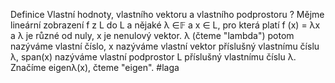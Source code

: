 Definice Vlastní hodnoty, vlastního vektoru a vlastního podprostoru
?
Mějme lineární zobrazení f z L do L a nějaké λ ∈𝔽 a x ∈ L, pro která platí f (x) = λx a λ je různé od nuly, x je nenulový vektor. λ  (čteme "lambda") potom nazýváme vlastní číslo, x nazýváme vlastní vektor příslušný vlastnímu číslu λ, span(x) nazýváme vlastní podprostor L příslušný vlastnímu číslu λ. Značíme eigenλ(x), čteme "eigen".
#laga
<!--SR:!2024-02-12,1,210--> 